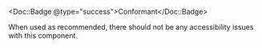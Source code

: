 <Doc::Badge @type="success">Conformant</Doc::Badge>

When used as recommended, there should not be any accessibility issues with this component.